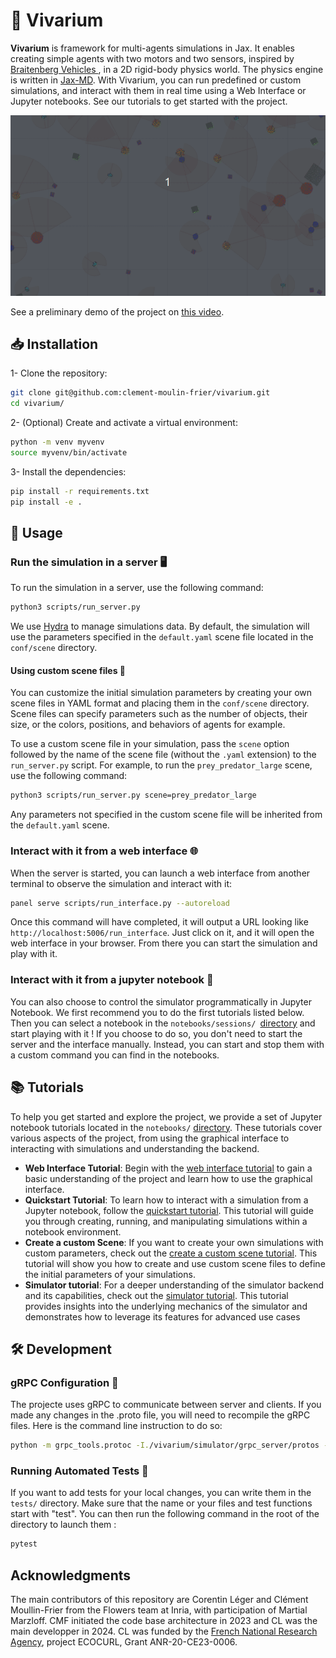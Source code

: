 # 🌱 Vivarium

**Vivarium** is framework for multi-agents simulations in Jax. It enables creating simple agents with two motors and two sensors, inspired by [Braitenberg Vehicles ](https://en.wikipedia.org/wiki/Braitenberg_vehicle), in a 2D rigid-body physics world. The physics engine is written in [Jax-MD](https://github.com/jax-md/jax-md). With Vivarium, you can run predefined or custom simulations, and interact with them in real time using a Web Interface or Jupyter notebooks. See our tutorials to get started with the project. 

![Vivarium demo](images/simulation.gif)

See a preliminary demo of the project on [this video](https://youtu.be/dnO-wo6Ns-8).

## 📥 Installation

1- Clone the repository:

```bash
git clone git@github.com:clement-moulin-frier/vivarium.git
cd vivarium/
```
2- (Optional) Create and activate a virtual environment:

```bash
python -m venv myvenv
source myvenv/bin/activate
```

3- Install the dependencies:

```bash
pip install -r requirements.txt
pip install -e . 
```

## 🚀 Usage

### Run the simulation in a server 🖥️

To run the simulation in a server, use the following command:

```bash
python3 scripts/run_server.py
```

We use [Hydra](https://hydra.cc/docs/intro/) to manage simulations data. By default, the simulation will use the parameters specified in the `default.yaml` scene file located in the `conf/scene` directory.

#### Using custom scene files 🌄

You can customize the initial simulation parameters by creating your own scene files in YAML format and placing them in the `conf/scene` directory. Scene files can specify parameters such as the number of objects, their size, or the colors, positions, and behaviors of agents for example.

To use a custom scene file in your simulation, pass the `scene` option followed by the name of the scene file (without the `.yaml` extension) to the `run_server.py` script. For example, to run the `prey_predator_large` scene, use the following command:

```bash
python3 scripts/run_server.py scene=prey_predator_large
```

Any parameters not specified in the custom scene file will be inherited from the `default.yaml` scene.

### Interact with it from a web interface 🌐

When the server is started, you can launch a web interface from another terminal to observe the simulation and interact with it:

```bash
panel serve scripts/run_interface.py --autoreload
```

Once this command will have completed, it will output a URL looking like `http://localhost:5006/run_interface`. Just click on it, and it will open the web interface in your browser. From there you can start the simulation and play with it.


### Interact with it from a jupyter notebook 📓

You can also choose to control the simulator programmatically in Jupyter Notebook. We first recommend you to do the first tutorials listed below. Then you can select a notebook in the `notebooks/sessions/ `[directory](notebooks/sessions/) and start playing with it ! If you choose to do so, you don't need to start the server and the interface manually. Instead, you can start and stop them with a custom command you can find in the notebooks.

## 📚 Tutorials

To help you get started and explore the project, we provide a set of Jupyter notebook tutorials located in the `notebooks/` [directory](notebooks/README.md). These tutorials cover various aspects of the project, from using the graphical interface to interacting with simulations and understanding the backend.

- **Web Interface Tutorial**: Begin with the [web interface tutorial](notebooks/tutorials/web_interface_tutorial.md) to gain a basic understanding of the project and learn how to use the graphical interface.
- **Quickstart Tutorial**: To learn how to interact with a simulation from a Jupyter notebook, follow the [quickstart tutorial](notebooks/tutorials/quickstart_tutorial.ipynb). This tutorial will guide you through creating, running, and manipulating simulations within a notebook environment.
- **Create a custom Scene**: If you want to create your own simulations with custom parameters, check out the [create a custom scene tutorial](notebooks/tutorials/create_custom_scene_tutorial.md). This tutorial will show you how to create and use custom scene files to define the initial parameters of your simulations. 
- **Simulator tutorial**: For a deeper understanding of the simulator backend and its capabilities, check out the [simulator tutorial](notebooks/tutorials/simulator_tutorial.ipynb). This tutorial provides insights into the underlying mechanics of the simulator and demonstrates how to leverage its features for advanced use cases

## 🛠 Development

### gRPC Configuration 🔄

The projecte uses gRPC to communicate between server and clients. If you made any changes in the .proto file, you will need to recompile the gRPC files. Here is the command line instruction to do so:


```bash
python -m grpc_tools.protoc -I./vivarium/simulator/grpc_server/protos --python_out=./vivarium/simulator/grpc_server/ --pyi_out=./vivarium/simulator/grpc_server/ --grpc_python_out=./vivarium/simulator/grpc_server/ ./vivarium/simulator/grpc_server/protos/simulator.proto
```

### Running Automated Tests 🧪 

If you want to add tests for your local changes, you can write them in the `tests/` directory. Make sure that the name or your files and test functions start with "test". You can then run the following command in the root of the directory to launch them :

```bash
pytest
```

## Acknowledgments

The main contributors of this repository are Corentin Léger and Clément Moullin-Frier from the Flowers team at Inria, with participation of Martial Marzloff. CMF initiated the code base architecture in 2023 and CL was the main developper in 2024. CL was funded by the [French National Research Agency](https://anr.fr/), project ECOCURL, Grant ANR-20-CE23-0006. 
